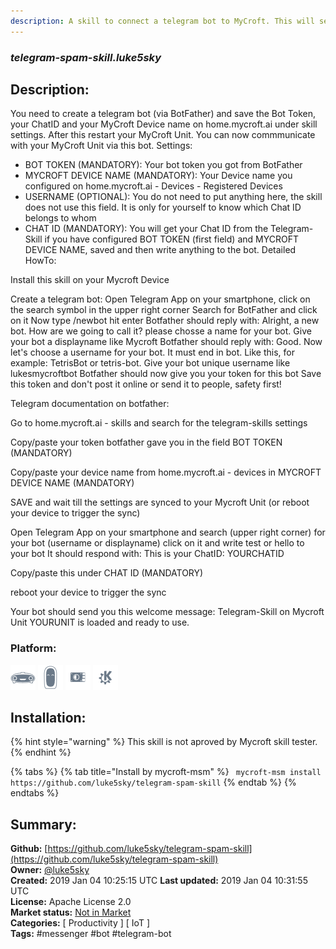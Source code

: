 ```yaml
---
description: A skill to connect a telegram bot to MyCroft. This will send you everything that is happening, if you are looking for the "normal" telegram skill -> 
---
```


### _telegram-spam-skill.luke5sky_  
## Description:  
You need to create a telegram bot (via BotFather) and save the Bot Token, your ChatID and your MyCroft Device name on home.mycroft.ai under skill settings.
After this restart your MyCroft Unit.
You can now commmunicate with your MyCroft Unit via this bot.
Settings:
- BOT TOKEN (MANDATORY): Your bot token you got from BotFather
- MYCROFT DEVICE NAME (MANDATORY): Your Device name you configured on home.mycroft.ai - Devices - Registered Devices
- USERNAME (OPTIONAL): You do not need to put anything here, the skill does not use this field. It is only for yourself to know which Chat ID belongs to whom
- CHAT ID (MANDATORY): You will get your Chat ID from the Telegram-Skill if you have configured BOT TOKEN (first field) and MYCROFT DEVICE NAME, saved and then write anything to the bot.
Detailed HowTo:


Install this skill on your Mycroft Device


Create a telegram bot:
Open Telegram App on your smartphone, click on the search symbol in the upper right corner
Search for BotFather and click on it
Now type /newbot hit enter
Botfather should reply with: Alright, a new bot. How are we going to call it? please chosse a name for your bot.
Give your bot a displayname like Mycroft
Botfather should reply with: Good. Now let's choose a username for your bot. It must end in bot. Like this, for example: TetrisBot or tetris-bot.
Give your bot unique username like lukesmycroftbot
Botfather should now give you your token for this bot
Save this token and don't post it online or send it to people, safety first!


Telegram documentation on botfather: 


Go to home.mycroft.ai - skills and search for the telegram-skills settings


Copy/paste your token botfather gave you in the field BOT TOKEN (MANDATORY)


Copy/paste your device name from home.mycroft.ai - devices in MYCROFT DEVICE NAME (MANDATORY)


SAVE and wait till the settings are synced to your Mycroft Unit (or reboot your device to trigger the sync)


Open Telegram App on your smartphone and search (upper right corner) for your bot (username or displayname) click on it and write test or hello to your bot
It should respond with: This is your ChatID: YOURCHATID


Copy/paste this under CHAT ID (MANDATORY)


reboot your device to trigger the sync


Your bot should send you this welcome message: Telegram-Skill on Mycroft Unit YOURUNIT is loaded and ready to use.

  
  
### Platform:  
 ![Mark I](../.gitbook/assets/mark-1-icon.png)  ![Mark II](../.gitbook/assets/mark-2-icon.png)  ![Picroft](../.gitbook/assets/picroft-icon.png)  ![plasmoid](../.gitbook/assets/kde.png)   
## Installation:  
{% hint style="warning" %}
This skill is not aproved by Mycroft skill tester.
{% endhint %}
    
{% tabs %}
{% tab title="Install by mycroft-msm" %}
``` mycroft-msm install https://github.com/luke5sky/telegram-spam-skill```
{% endtab %}
  {% endtabs %}
    
## Summary:  
**Github:** [https://github.com/luke5sky/telegram-spam-skill](https://github.com/luke5sky/telegram-spam-skill)  
**Owner:** [@luke5sky](https://github.com/luke5sky)  
**Created:** 2019 Jan 04 10:25:15 UTC  **Last updated:** 2019 Jan 04 10:31:55 UTC  
**License:** Apache License 2.0  
**Market status:** [Not in Market](https://market.mycroft.ai/skill/)  
**Categories:** [ Productivity ] [ IoT ]   
**Tags:** \#messenger \#bot \#telegram-bot   
